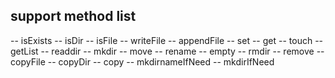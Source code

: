 ## support method list
-- isExists
-- isDir
-- isFile
-- writeFile
-- appendFile
-- set
-- get
-- touch
-- getList
-- readdir
-- mkdir
-- move
-- rename
-- empty
-- rmdir
-- remove
-- copyFile
-- copyDir
-- copy
-- mkdirnameIfNeed
-- mkdirIfNeed
